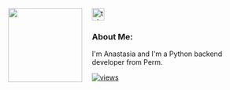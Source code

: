 <div style="display: flex;">
  <img align="left" src="https://media.giphy.com/media/v1.Y2lkPTc5MGI3NjExeng0eGw5Y2w4OTFhZ3h0Zzc4enp4Yzc5c21ndnpqODIxNW54d3E4YyZlcD12MV9pbnRlcm5hbF9naWZfYnlfaWQmY3Q9Zw/3o7TKL99c114pKWM7u/giphy.gif" width="150" height="150" style="margin-right: 20px;"/>
  <div style="margin-right: 20px;">
    <a href="https://t.me/Nesqvic" target="_blank">
      <img src="https://img.shields.io/static/v1?message=Telegram&logo=telegram&label=&color=2CA5E0&logoColor=white&labelColor=&style=for-the-badge" height="25" alt="telegram logo"/>
    </a>
    <h3>About Me:</h3>
    <p>I'm Anastasia and I'm a Python backend developer from Perm.</p>
    <a href="https://github.com/kvasty">
      <img src="https://komarev.com/ghpvc/?username=kvasty&style=flat&color=313131&label=views" alt="views"/>
    </a>
  </div>
</div>
